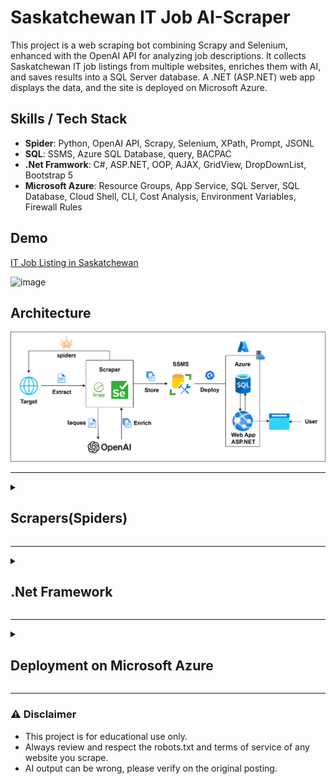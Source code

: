 # Saskatchewan IT Job AI-Scraper

This project is a web scraping bot combining Scrapy and Selenium, enhanced with the OpenAI API for analyzing job descriptions. It collects Saskatchewan IT job listings from multiple websites, enriches them with AI, and saves results into a SQL Server database. A .NET (ASP.NET) web app displays the data, and the site is deployed on Microsoft Azure.

## Skills / Tech Stack
- **Spider**: Python, OpenAI API, Scrapy, Selenium, XPath, Prompt, JSONL
- **SQL**: SSMS, Azure SQL Database, query, BACPAC
- **.Net Framwork**: C#, ASP.NET, OOP, AJAX, GridView, DropDownList, Bootstrap 5
- **Microsoft Azure**: Resource Groups, App Service, SQL Server, SQL Database, Cloud Shell, CLI, Cost Analysis, Environment Variables, Firewall Rules

## Demo
[IT Job Listing in Saskatchewan](https://app-itjoblistings-web-canadacentral-dev-001-dsgabuf3gdcpayf8.canadacentral-01.azurewebsites.net/AllJobs) 

<img width="1542" height="847" alt="image" src="https://github.com/user-attachments/assets/aa1f1f8a-1df7-4909-a57d-5d23b5c8cd27" />

## Architecture 

![Architecture Diagram](Architecture.drawio.svg)

---

<details>
<summary><h2>Scrapers(Spiders)</h2></summary>
   
## Features
- Scrapes job postings from multiple companies
- Detects static HTML and JavaScript-rendered job boards automatically
- Using AI to identify each job into a category from a fixed list
- Using AI to extracts Skills, Years of experience, and Canadian PR requirement from job descriptions
- Saves output into enriched .jsonl files and SQL Server database
- Designed to be easily extendable with more spiders and future .Net framwork

## Testing link
[Vendasta's spider demo(Colab)](https://colab.research.google.com/drive/1uemPB5HmvLIzSF3dtpm_e4jCEPshVXqF?usp=sharing)

- A demonstration spider built with Scrapy for structured HTML parsing and Selenium for rendering JavaScript-powered content.
It uses ChromeDriver to automate a headless Chrome browser, navigate the site, handle dynamic content loading, and interact with job listing elements before passing the HTML to Scrapy’s Selector for precise data extraction using XPath for job title, location and job description link.

[7shifts's spider demo(Colab)](https://colab.research.google.com/drive/1vZ4cIvEO-kjCf9qIlYFloHHh3evQ5RI7#scrollTo=xLYaMbypM3kD)

- A more advanced spider that integrates the OpenAI API to enrich scraped job postings.
For each job detail page, it uses Selenium to load and extract the main body text, then sends it to the AI for structured analysis — automatically identifying the job category, top skills required, years of experience, and whether Canadian citizenship or permanent residency is explicitly required.

## Strategy Overview
### This project uses a three-stage approach:
- Collecting job listings using Scrapy/Selenium.
- Enriching job listings with calling OpenAI API.
- Saving enriched job listings into SQL Server.

### Stage 1: Scraping

1. Scrapy
   - Used for websites where job postings are embedded directly in the static HTML.
   - Fast and lightweight since it doesn’t need a browser.
2. Selenium
   - Used for sites that load job postings dynamically with JavaScript.
3. Selenium + Scrapy.Selector
   - Renders pages with Selenium, then uses Scrapy’s Selector for fast and flexible parsing via XPath.
     
### Stage 2: AI-Powered Enrichment

1. Job Category Identification
   - Sends all job titles in one batch to OpenAI (gpt-5-nano).
   - Returns exactly one category per job from a fixed list (Data, Developer, QA, Analyst, etc.).
2. Job Description Analysis
   - Visits each job’s detail page using Selenium.
   - Extracts all visible text from main, article, or body.
   - Sends text to OpenAI (gpt-4o-mini) with instructions to return a a strict JSON file

### Stage 3: Load data into SQL

1. File Selection
   - Automatically picks the most recent enriched JSONL file from the output directory.
   - Skips previously enriched files to avoid duplicate processing.
2. Database Preparation
   - Connects to Microsoft SQL Server using pyodbc with Windows Authentication.
   - Attempts to TRUNCATE TABLE before inserting new data for a clean slate.
3. Data Insertion
   - Reads the JSONL file line-by-line to handle large datasets without overloading memory.
   - Inserts data into the target table.
   - Ensures all fields are trimmed to remove extra whitespace before insertion.

## Key Points:

1. Handling Dynamic Filters/Categories/Label with JavaScript Clicks
   
    - In some job boards, filters/categories/labels (e.g., by location or department) are rendered dynamically and require user interaction to apply.
    - Standard `.click()` methods in Selenium often fail due to overlays, animations, or incomplete rendering.
    - To solve this, the spider uses **JavaScript-based clicking** with `driver.execute_script()`.

2. Scrapy Selector for Parsing
   
    - Once the page is rendered, Scrapy's `Selector` is used to parse HTML using XPath, instead of BeautifulSoup.

3. XPath for Extraction
   
    - XPath expressions are used to target job titles, locations, and links.

4. Extracting Data Using `yield`
   
    - Using **yield** to return extracted data **one item at a time** from our spider.
    - This is different from `return`, which ends the function immediately.

5. Batch Processing for AI

   - Job Category Identification: All job titles are sent in a single API request to OpenAI’s gpt-5-nano model for faster processing and reduced cost.

   - Job Description Analysis: Each job description is processed individually because it requires navigating to the job’s detail page and analyzing the unique content.

   - This enrichment uses OpenAI’s text-generation API via the responses.create() method: (more detail at [Text generation OpenAI API](https://platform.openai.com/docs/guides/text))
   ```python
   from openai import OpenAI
   client = OpenAI()
   
   response = client.responses.create(
       model="gpt-5",
       input="Write a one-sentence bedtime story about a unicorn."
   )

   print(response.output_text)
   ```

7. SQL Server Storage

   - Once enriched, jobs are inserted into an SSMS table with properly sized NVARCHAR columns to prevent truncation.

## Requirements
### Python Packages
Install dependencies:
```bash
pip install -r requirements.txt
```

### ChromeDriver
- Download from [ChromeDriver](chromedriver.chromium.org/downloads)
- Update its path in build_driver() inside enrich_jobs_with_ai.py. and each spider
  
### Environment Variables
Create a .env file:
```env
OPENAI_API_KEY=your_openai_api_key_here
```

### SQL Server Table
Create your table in SSMS:
```sql
CREATE TABLE JobListings (
   Id INT IDENTITY(1,1) PRIMARY KEY,
   Company NVARCHAR(255) NULL,
   JobTitle NVARCHAR(255) NULL,
   Location NVARCHAR(255) NULL,
   Link NVARCHAR(1000) NULL,
   Category NVARCHAR(100) NULL,
   Skills NVARCHAR(MAX) NULL,
   Years NVARCHAR(100) NULL,
   CitizenPR NVARCHAR(50) NULL
);
```

## How to run
Run a specific spider
```bash
scrapy crawl spider_name
```
Run all spiders
```bash
python run_all_spiders.py
```
Enrich latest raw file
```bash
python enrich_jobs_with_ai.py
```
Push to SQL Server
```bash
python push_to_SSMSSQL.py
```
---
</details>

---

<details>
   
<summary><h2>.Net Framework</h2></summary>
   
## Features
- Dynamic filters: narrow results by Category + Company + PR together  
- GridView with AJAX partial postback for better UX  
- A Random Timer (updates every 10 seconds)  
- ObjectDataSource binding for dropdowns (Categories, Companies, PR)  

## Strategy Overview

### OOP + DAO Pattern
1. **Domain Model**
   - `Job` class represents a job listing with properties (`Id`, `Company`, `JobTitle`, etc.).
   - `Category` class represents a job listing with properties (`Id`, `Category`).
   - `Comapny` class represents a job listing with properties (`Id`, `Company`).
   - `CitizenPR` class represents a job listing with properties (`Id`, `Status`).

2. **DAO Layer (Data Access Objects)**
   - `JobUtilities` → Handles all SQL queries for job listings.
   - `CategoryUtilities` → Fetches categories.
   - `CompanyUtilities` → Fetches companies.
   - `CitizenPRUtilities` → Fetches PR requirements.

3. **Separation of Concerns**
   - **UI Layer**: ASPX + GridView + DropDownLists.
   - **Business Logic Layer**: Code-behind orchestrates filters and calls DAOs.
   - **Data Access Layer**: Utility/DAO classes encapsulate SQL Server queries.

---

### Stage 1: Data Source
- Data comes from **SQL Server** populated by the scraper.  
- Tables are normalized:  
  - `JobListings` (core)  
  - `Company` (lookup)  
  - `Category` (lookup)  
  - `CitizenPR` (lookup)

---

### Stage 2: UI Components
- **GridView** bound from code-behind (`List<Job>`).  
- Three **DropDownList** filters populated via `ObjectDataSource`:  
  - `odsCategory` → Categories  
  - `odsCompany` → Companies  
  - `odsCitizenPR` → PR status  
- Each dropdown has `OnSelectedIndexChanged` → triggers rebind of the grid.

---

### Stage 3: AJAX Partial Updates
- GridView sits inside an **UpdatePanel**.  
- The dropdowns are registered as **AsyncPostBackTrigger**.  
- Only the GridView area refreshes → smooth user experience.

---

### Stage 4: Random Job Spotlight
- A second UpdatePanel + Timer fetches a random job every 10 seconds.  
- Uses `JobUtilities.SelectRandom()` to refresh only the spotlight area.  

---

## Execution Flow

1. **Page loads (first time)**  
   - `odsCategory` calls `CategoryUtilities.SelectAll()` to fetch all categories.  
   - `ddlFilterCategory` binds (text = Category, value = Category_id).  

2. **User changes a dropdown filter**  
   - `AutoPostBack="True"` triggers a partial postback.  
   - `AsyncPostBackTrigger` ensures only the GridView area is refreshed.  
   - ASP.NET calls `ddlFilterCategory_SelectedIndexChanged()`, `ddlFilterCompany_SelectedIndexChanged()`, `ddlFilterCitizenPR_SelectedIndexChanged()`.  
   - Code-behind calls DAO(bind three filter at once):  
     ```csharp
     JobUtilities.JobSelectByFilter(categoryId, companyId, citizenPRId);
     ```

3. **Data returned from SQL**  
   - DAO runs SQL with dynamic filters:  
     ```sql
     WHERE (@CategoryId = 0 OR JobListings.Category_id = @CategoryId)
       AND (@CompanyId = 0 OR JobListings.Company_id = @CompanyId)
       AND (@CitizenPRId = 0 OR JobListings.CitizenPR_id = @CitizenPRId)
     ```  
   - Each record is mapped into a `Job` object.  
   - DAO returns a `List<Job>` to code-behind.

4. **UI updates**  
   - `GridView.DataSource = jobList;`  
   - `GridView.DataBind();`  
   - Only GridView HTML is re-rendered (thanks to UpdatePanel).

5. **Random Job Spotlight**  
   - Timer in a separate UpdatePanel triggers every 10 seconds.  
   - Calls `JobUtilities.SelectRandom()` and updates only the spotlight area.

## Key Points

1. **OOP + DAO Encapsulation**  
   - The project uses Object-Oriented Programming (OOP) with domain models (`Job`, `Category`, `Company`, `CitizenPR`).  
   - Data Access Objects (DAOs) like `JobUtilities`, `CategoryUtilities`, etc. encapsulate SQL queries and return strongly typed objects.  
   - UI never touches raw SQL directly → easier to maintain, test, and extend.

2. **Separation of Concerns**  
   - UI (ASPX + GridView + DropDownLists) handles only presentation.  
   - Code-behind is responsible for event handling and orchestration.  
   - DAO layer isolates database logic, ensuring modular and reusable code.

3. **Dynamic SQL Filtering**  
   - Queries are written with optional parameters.  
   - Example:  
     ```sql
     WHERE (@CategoryId = 0 OR JobListings.Category_id = @CategoryId)
     ```  
   - This avoids duplicated SQL statements and supports multi-filter combinations (Category + Company + PR).

4. **Partial Page Rendering with AJAX**  
   - `UpdatePanel` ensures that only the GridView or Spotlight section updates.  
   - Provides a smoother user experience without full-page reloads.  
   - Maintains state of filters and grid position during refresh.

5. **Random Spotlight Design**  
   - Timer + separate UpdatePanel allows job spotlight to update asynchronously.  
   - Does not interfere with GridView filter operations.  
   - Calls `JobUtilities.SelectRandom()` for variety in the UI.

6. **Scalability**  
   - New filters (e.g., Location, Job Type) can be added by:  
     - Extending the domain model.  
     - Adding new methods in DAO classes.  
     - Registering the new dropdown in UI.  
   - No need to rewrite the core architecture.

7. **Maintainability**  
   - DAO pattern reduces duplication of SQL logic.  
   - Strongly typed `List<Job>` ensures compile-time safety.  
   - Clean mapping of DB → Object → UI makes debugging easier.

</details>

---

<details>
   
<summary><h2>Deployment on Microsoft Azure</h2></summary>

## Why Azure?
- Free **$100/year student account** for development and testing  
- Smooth integration with **.NET framework & Visual Studio**  
- **Scalable tiers** for SQL Database (Basic DTU for cost control)  
- Built-in **firewall, authentication, and endpoint management**  
- Easy migration from **local SQL Server → Azure SQL**  

---

## Deployment Steps

### 1. Azure Setup
1. Choose **Azure for Students Subscription** ($100/year credit).  
2. Open **Cloud Shell** → create a **Storage Account**.  
3. Create **Resource Group**  
   - Naming convention: `{resourcetype}-{name}-{location}-{environment}-{instance}`  
   - Pin to dashboard for easy management.  

### 2. Web App Service
- Create **App Service** for hosting the ASP.NET website.  

### 3. Azure SQL Database
1. Create **SQL Database** + SQL Server.  
2. Use **SQL + Azure AD Authentication**.  
3. Set SQL login password.  
4. Scale to **Basic DTU (5 DTUs, 2GB max)** for cost savings.  
5. Configure **public endpoint** connectivity.  
6. Set firewall rules:  
   - Local SSMS ↔ Azure SQL (via IP whitelist)  
   - Azure Web App ↔ Azure SQL (internal Azure connectivity).  
7. If laptop IP changes → update firewall settings in SQL Server network configuration.  

### 4. Database Migration
- One-time transfer from **local SQL Server → Azure SQL**:  
   1. In SSMS → `Tasks → Export Data-tier Application` → save to Azure Storage (BACPAC).  
   2. Import BACPAC into Azure SQL.  
   3. Configure authentication & pricing tier (adjustable on demand).  

### 5. Connection String & Secrets
1. Update `web.config` to point to Azure SQL.  
2. Store secrets on Azure:  
   - Go to **Configuration → Environment Variables** → add `SQLDB_CONN`.  
3. Add helper class for calling:  
   ```csharp
   Environment.GetEnvironmentVariable("SQLDB_CONN")

4. Adjust DAO connection functions to use env var.

### 6. Deploy ASP.NET to Azure  

1. In Visual Studio:
   - Right-click solution → **Publish** → Azure → App Service  
   - Sign in → select resource group → select App Service → publish  


### 7. Cost Optimization  

1. - **Basic DTU Tier** → optimized (~CA$0.20 daily).  
2. - Used **Azure Cost Analysis + Anomaly Insights** to track and reduce expenses.  


### 8. Future Improvements  

1. - Containerize spiders with **Azure Container Apps**.  

## References  

- [Azure CLI Documentation (Microsoft Learn)](https://learn.microsoft.com/en-us/cli/azure/?view=azure-cli-latest)  
- [YouTube: Azure SQL Database Tutorial (Part 1)](https://www.youtube.com/watch?v=EzdqO6jX8u4&list=PLdo4fOcmZ0oVSBX3Lde8owu6dSgZLIXfu&index=2)  
- [YouTube: Azure App Service + SQL Database Integration](https://www.youtube.com/watch?v=sW1OGB5ztZI&list=PLdo4fOcmZ0oVSBX3Lde8owu6dSgZLIXfu&index=2)

</details>

---

### ⚠️ **Disclaimer**
- This project is for educational use only. 
- Always review and respect the robots.txt and terms of service of any website you scrape.
- AI output can be wrong, please verify on the original posting.
